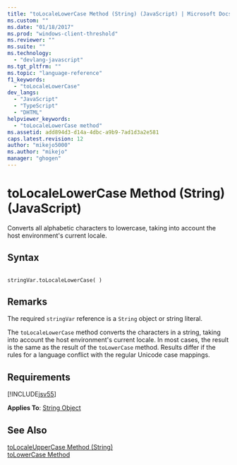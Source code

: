 ```yaml
---
title: "toLocaleLowerCase Method (String) (JavaScript) | Microsoft Docs"
ms.custom: ""
ms.date: "01/18/2017"
ms.prod: "windows-client-threshold"
ms.reviewer: ""
ms.suite: ""
ms.technology: 
  - "devlang-javascript"
ms.tgt_pltfrm: ""
ms.topic: "language-reference"
f1_keywords: 
  - "toLocaleLowerCase"
dev_langs: 
  - "JavaScript"
  - "TypeScript"
  - "DHTML"
helpviewer_keywords: 
  - "toLocaleLowerCase method"
ms.assetid: add894d3-d14a-4dbc-a9b9-7ad1d3a2e581
caps.latest.revision: 12
author: "mikejo5000"
ms.author: "mikejo"
manager: "ghogen"
---
```

# toLocaleLowerCase Method (String) (JavaScript)
Converts all alphabetic characters to lowercase, taking into account the host environment's current locale.  
  
## Syntax  
  
```  
  
stringVar.toLocaleLowerCase( )  
```  
  
## Remarks  
 The required `stringVar` reference is a `String` object or string literal.  
  
 The `toLocaleLowerCase` method converts the characters in a string, taking into account the host environment's current locale. In most cases, the result is the same as the result of the `toLowerCase` method. Results differ if the rules for a language conflict with the regular Unicode case mappings.  
  
## Requirements  
 [!INCLUDE[jsv55](../../javascript/reference/includes/jsv55-md.md)]  
  
 **Applies To**: [String Object](../../javascript/reference/string-object-javascript.md)  
  
## See Also  
 [toLocaleUpperCase Method (String)](../../javascript/reference/tolocaleuppercase-method-string-javascript.md)   
 [toLowerCase Method](../../javascript/reference/tolowercase-method-javascript.md)